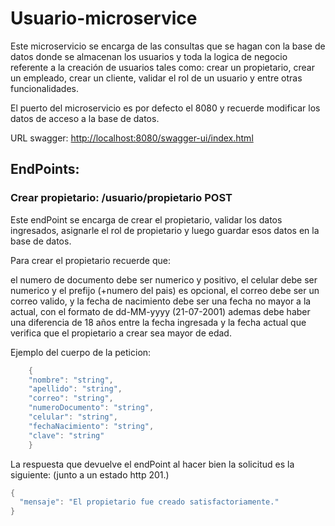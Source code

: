 #  Usuario-microservice

Este microservicio se encarga de las consultas que se hagan con la base de datos donde se almacenan los usuarios y toda la logica de
negocio referente a la creación de usuarios tales como: crear un propietario, crear un empleado, crear un cliente, validar el 
rol de un usuario y entre otras funcionalidades.

El puerto del microservicio es por defecto el 8080 y recuerde modificar los datos de acceso a la base de datos.

URL swagger: [http://localhost:8080/swagger-ui/index.html](http://localhost:8080/swagger-ui/index.html)


## EndPoints: 

### Crear propietario: /usuario/propietario  POST

Este endPoint se encarga de crear el propietario, validar los datos ingresados, asignarle el rol de 
propietario y luego guardar esos datos en la base de datos.


Para crear el propietario recuerde que:


el numero de documento debe ser numerico y positivo, el celular debe ser numerico y el prefijo (+numero del pais) es opcional,
el correo debe ser un correo valido, y la fecha de nacimiento debe ser una fecha no mayor a la actual, con el formato de 
dd-MM-yyyy (21-07-2001) ademas debe haber una diferencia de 18 años entre la fecha ingresada y la fecha actual
que verifica que el propietario a crear sea mayor de edad.

Ejemplo del cuerpo de la peticion: 

```java {.highlight .highlight-source-java .bg-black}
    {
    "nombre": "string",
    "apellido": "string",
    "correo": "string",
    "numeroDocumento": "string",
    "celular": "string",
    "fechaNacimiento": "string",
    "clave": "string"
    }
```

La respuesta que devuelve el endPoint al hacer bien la solicitud es la siguiente: (junto a un estado http 201.)


```java {.highlight .highlight-source-java .bg-black}
{
  "mensaje": "El propietario fue creado satisfactoriamente."
}
```
